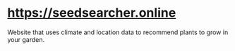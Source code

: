 # https://seedsearcher.online

Website that uses climate and location data to recommend plants to grow in your garden.
